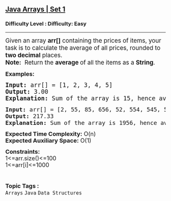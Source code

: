 <h2><a href="https://www.geeksforgeeks.org/problems/java-arrays-set-11354/1?page=1&category=Java&sortBy=submissions">Java Arrays | Set 1</a></h2><h3>Difficulty Level : Difficulty: Easy</h3><hr><div class="problems_problem_content__Xm_eO"><p><span style="font-size: 14pt;">Given an array <strong>arr[]</strong> containing the prices of items, your task is to calculate the average of all prices, rounded to <strong>two decimal</strong> places.</span><br><span style="font-size: 14pt;"><strong>Note:</strong>&nbsp; Return the <strong>average </strong>of all the items as a<span style="font-family: -apple-system, BlinkMacSystemFont, 'Segoe UI', Roboto, Oxygen, Ubuntu, Cantarell, 'Open Sans', 'Helvetica Neue', sans-serif;">&nbsp;</span><strong style="font-family: -apple-system, BlinkMacSystemFont, 'Segoe UI', Roboto, Oxygen, Ubuntu, Cantarell, 'Open Sans', 'Helvetica Neue', sans-serif;">String</strong><span style="font-family: -apple-system, BlinkMacSystemFont, 'Segoe UI', Roboto, Oxygen, Ubuntu, Cantarell, 'Open Sans', 'Helvetica Neue', sans-serif;">.</span></span></p>
<p><span style="font-size: 18px;"><strong>Examples:</strong></span></p>
<pre><span style="font-size: 14pt;"><strong>Input: </strong>arr[] = [1, 2, 3, 4, 5]
<strong>Output: </strong>3.00 
<strong>Explanation: </strong>Sum of the array is 15, hence average is 15/5=3.00. </span></pre>
<pre><span style="font-size: 18px;"><strong>Input: </strong>arr[] = [2, 55, 85, 656, 52, 554, 545, 5, 2]
<strong>Output: </strong>217.33 </span>
<span style="font-size: 18px;"><strong>Explanation: </strong>Sum of the array is 1956, hence average is 1956/9= 217.33.</span>&nbsp;
</pre>
<p><span style="font-size: 18px;"><strong>Expected Time Complexity:</strong> O(n)<br><strong>Expected Auxiliary Space:</strong> O(1)</span></p>
<p><span style="font-size: 18px;"><strong>Constraints:</strong><br>1&lt;=arr.size()&lt;=100<br>1&lt;=arr[i]&lt;=1000</span></p></div><br><p><span style=font-size:18px><strong>Topic Tags : </strong><br><code>Arrays</code>&nbsp;<code>Java</code>&nbsp;<code>Data Structures</code>&nbsp;